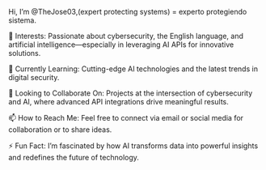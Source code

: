 Hi, I’m @TheJose03,(expert protecting systems) = experto protegiendo sistema.

👀 Interests: Passionate about cybersecurity, the English language, and artificial intelligence—especially in leveraging AI APIs for innovative solutions.

🌱 Currently Learning: Cutting-edge AI technologies and the latest trends in digital security.

💞️ Looking to Collaborate On: Projects at the intersection of cybersecurity and AI, where advanced API integrations drive meaningful results.

📫 How to Reach Me: Feel free to connect via email or social media for collaboration or to share ideas.

⚡ Fun Fact: I’m fascinated by how AI transforms data into powerful insights and redefines the future of technology.


<!---
TheJose03/TheJose03 is a ✨ special ✨ repository because its `README.md` (this file) appears on your GitHub profile.
You can click the Preview link to take a look at your changes.
--->
